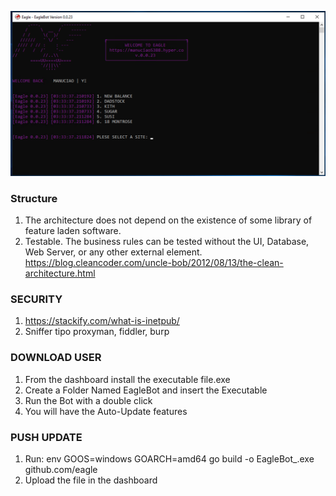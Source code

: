 <kbd> <img src="https://github.com/ManuCiao10/eagle/blob/master/handler/mods/git.png" /> </kbd>

### Structure

1. The architecture does not depend on the existence of some library of feature laden software.
2. Testable. The business rules can be tested without the UI, Database, Web Server, or any other external element.
   https://blog.cleancoder.com/uncle-bob/2012/08/13/the-clean-architecture.html

### SECURITY

1.  https://stackify.com/what-is-inetpub/
2.  Sniffer tipo proxyman, fiddler, burp

### DOWNLOAD USER

1.  From the dashboard install the executable file.exe
2.  Create a Folder Named EagleBot and insert the Executable
3.  Run the Bot with a double click
4.  You will have the Auto-Update features

### PUSH UPDATE

1.  Run: env GOOS=windows GOARCH=amd64 go build -o EagleBot\_<version>.exe github.com/eagle
2.  Upload the file in the dashboard
